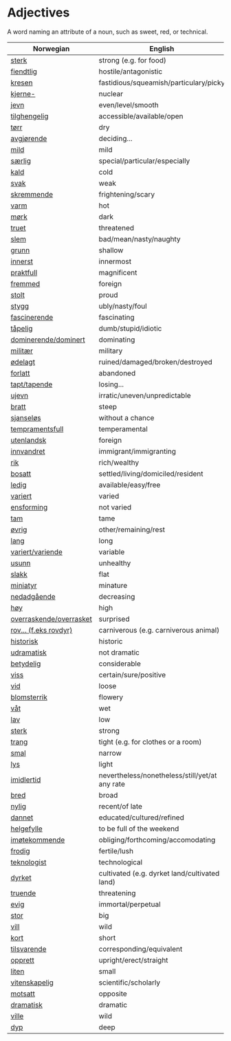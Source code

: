 # Adjectives

A word naming an attribute of a noun, such as sweet, red, or technical.

| Norwegian | English |
| --- | --- |
| [sterk](https://www.ordnett.no/search?language=no&phrase=sterk) | strong (e.g. for food) |
| [fiendtlig](https://www.ordnett.no/search?language=no&phrase=fiendtlig) | hostile/antagonistic |
| [kresen](https://www.ordnett.no/search?language=no&phrase=kresen) | fastidious/squeamish/particulary/picky |
| [kjerne-](https://www.ordnett.no/search?language=no&phrase=kjerne-) | nuclear |
| [jevn](https://www.ordnett.no/search?language=no&phrase=jevn) | even/level/smooth |
| [tilghengelig](https://www.ordnett.no/search?language=no&phrase=tilghengelig) | accessible/available/open |
| [tørr](https://www.ordnett.no/search?language=no&phrase=tørr) | dry |
| [avgjørende](https://www.ordnett.no/search?language=no&phrase=avgjørende) | deciding... |
| [mild](https://www.ordnett.no/search?language=no&phrase=mild) | mild |
| [særlig](https://www.ordnett.no/search?language=no&phrase=særlig) | special/particular/especially |
| [kald](https://www.ordnett.no/search?language=no&phrase=kald) | cold |
| [svak](https://www.ordnett.no/search?language=no&phrase=svak) | weak |
| [skremmende](https://www.ordnett.no/search?language=no&phrase=skremmende) | frightening/scary |
| [varm](https://www.ordnett.no/search?language=no&phrase=varm) | hot |
| [mørk](https://www.ordnett.no/search?language=no&phrase=mørk) | dark |
| [truet](https://www.ordnett.no/search?language=no&phrase=truet) | threatened |
| [slem](https://www.ordnett.no/search?language=no&phrase=slem) | bad/mean/nasty/naughty |
| [grunn](https://www.ordnett.no/search?language=no&phrase=grunn) | shallow |
| [innerst](https://www.ordnett.no/search?language=no&phrase=innerst) | innermost |
| [praktfull](https://www.ordnett.no/search?language=no&phrase=praktfull) | magnificent |
| [fremmed](https://www.ordnett.no/search?language=no&phrase=fremmed) | foreign |
| [stolt](https://www.ordnett.no/search?language=no&phrase=stolt) | proud |
| [stygg](https://www.ordnett.no/search?language=no&phrase=stygg) | ubly/nasty/foul |
| [fascinerende](https://www.ordnett.no/search?language=no&phrase=fascinerende) | fascinating |
| [tåpelig](https://www.ordnett.no/search?language=no&phrase=tåpelig) | dumb/stupid/idiotic |
| [dominerende/dominert](https://www.ordnett.no/search?language=no&phrase=dominerende/dominert) | dominating |
| [militær](https://www.ordnett.no/search?language=no&phrase=militær) | military |
| [ødelagt](https://www.ordnett.no/search?language=no&phrase=ødelagt) | ruined/damaged/broken/destroyed |
| [forlatt](https://www.ordnett.no/search?language=no&phrase=forlatt) | abandoned |
| [tapt/tapende](https://www.ordnett.no/search?language=no&phrase=tapt/tapende) | losing... |
| [ujevn](https://www.ordnett.no/search?language=no&phrase=ujevn) | irratic/uneven/unpredictable |
| [bratt](https://www.ordnett.no/search?language=no&phrase=bratt) | steep |
| [sjanseløs](https://www.ordnett.no/search?language=no&phrase=sjanseløs) | without a chance |
| [tempramentsfull](https://www.ordnett.no/search?language=no&phrase=tempramentsfull) | temperamental |
| [utenlandsk](https://www.ordnett.no/search?language=no&phrase=utenlandsk) | foreign |
| [innvandret](https://www.ordnett.no/search?language=no&phrase=innvandret) | immigrant/immigranting |
| [rik](https://www.ordnett.no/search?language=no&phrase=rik) | rich/wealthy |
| [bosatt](https://www.ordnett.no/search?language=no&phrase=bosatt) | settled/living/domiciled/resident |
| [ledig](https://www.ordnett.no/search?language=no&phrase=ledig) | available/easy/free |
| [variert](https://www.ordnett.no/search?language=no&phrase=variert) | varied |
| [ensforming](https://www.ordnett.no/search?language=no&phrase=ensforming) | not varied |
| [tam](https://www.ordnett.no/search?language=no&phrase=tam) | tame |
| [øvrig](https://www.ordnett.no/search?language=no&phrase=øvrig) | other/remaining/rest |
| [lang](https://www.ordnett.no/search?language=no&phrase=lang) | long |
| [variert/variende](https://www.ordnett.no/search?language=no&phrase=variert/variende) | variable |
| [usunn](https://www.ordnett.no/search?language=no&phrase=usunn) | unhealthy |
| [slakk](https://www.ordnett.no/search?language=no&phrase=slakk) | flat |
| [miniatyr](https://www.ordnett.no/search?language=no&phrase=miniatyr) | minature |
| [nedadgående](https://www.ordnett.no/search?language=no&phrase=nedadgående) | decreasing |
| [høy](https://www.ordnett.no/search?language=no&phrase=høy) | high |
| [overraskende/overrasket](https://www.ordnett.no/search?language=no&phrase=overraskende/overrasket) | surprised |
| [rov... (f.eks rovdyr)](https://www.ordnett.no/search?language=no&phrase=rov...%20(f.eks%20rovdyr)) | carniverous (e.g. carniverous animal) |
| [historisk](https://www.ordnett.no/search?language=no&phrase=historisk) | historic |
| [udramatisk](https://www.ordnett.no/search?language=no&phrase=udramatisk) | not dramatic |
| [betydelig](https://www.ordnett.no/search?language=no&phrase=betydelig) | considerable |
| [viss](https://www.ordnett.no/search?language=no&phrase=viss) | certain/sure/positive |
| [vid](https://www.ordnett.no/search?language=no&phrase=vid) | loose |
| [blomsterrik](https://www.ordnett.no/search?language=no&phrase=blomsterrik) | flowery |
| [våt](https://www.ordnett.no/search?language=no&phrase=våt) | wet |
| [lav](https://www.ordnett.no/search?language=no&phrase=lav) | low |
| [sterk](https://www.ordnett.no/search?language=no&phrase=sterk) | strong |
| [trang](https://www.ordnett.no/search?language=no&phrase=trang) | tight (e.g. for clothes or a room) |
| [smal](https://www.ordnett.no/search?language=no&phrase=smal) | narrow |
| [lys](https://www.ordnett.no/search?language=no&phrase=lys) | light |
| [imidlertid](https://www.ordnett.no/search?language=no&phrase=imidlertid) | nevertheless/nonetheless/still/yet/at any rate |
| [bred](https://www.ordnett.no/search?language=no&phrase=bred) | broad |
| [nylig](https://www.ordnett.no/search?language=no&phrase=nylig) | recent/of late |
| [dannet](https://www.ordnett.no/search?language=no&phrase=dannet) | educated/cultured/refined |
| [helgefylle](https://www.ordnett.no/search?language=no&phrase=helgefylle) | to be full of the weekend |
| [imøtekommende](https://www.ordnett.no/search?language=no&phrase=imøtekommende) | obliging/forthcoming/accomodating |
| [frodig](https://www.ordnett.no/search?language=no&phrase=frodig) | fertile/lush |
| [teknologist](https://www.ordnett.no/search?language=no&phrase=teknologist) | technological |
| [dyrket](https://www.ordnett.no/search?language=no&phrase=dyrket) | cultivated (e.g. dyrket land/cultivated land) |
| [truende](https://www.ordnett.no/search?language=no&phrase=truende) | threatening |
| [evig](https://www.ordnett.no/search?language=no&phrase=evig) | immortal/perpetual |
| [stor](https://www.ordnett.no/search?language=no&phrase=stor) | big |
| [vill](https://www.ordnett.no/search?language=no&phrase=vill) | wild |
| [kort](https://www.ordnett.no/search?language=no&phrase=kort) | short |
| [tilsvarende](https://www.ordnett.no/search?language=no&phrase=tilsvarende) | corresponding/equivalent |
| [opprett](https://www.ordnett.no/search?language=no&phrase=opprett) | upright/erect/straight |
| [liten](https://www.ordnett.no/search?language=no&phrase=liten) | small |
| [vitenskapelig](https://www.ordnett.no/search?language=no&phrase=vitenskapelig) | scientific/scholarly |
| [motsatt](https://www.ordnett.no/search?language=no&phrase=motsatt) | opposite |
| [dramatisk](https://www.ordnett.no/search?language=no&phrase=dramatisk) | dramatic |
| [ville](https://www.ordnett.no/search?language=no&phrase=ville) | wild |
| [dyp](https://www.ordnett.no/search?language=no&phrase=dyp) | deep |

